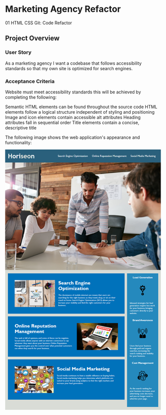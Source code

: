 # Marketing Agency Refactor
01 HTML CSS Git: Code Refactor
## Project Overview

### User Story
As a marketing agency I want a codebase that follows accessibility standards so that my own site is optimized for search engines.
### Acceptance Criteria
Website must meet accessibility standards this will be achieved by completing the following:

Semantic HTML elements can be found throughout the source code
HTML elements follow a logical structure independent of styling and positioning
Image and icon elements contain accessible alt attributes
Heading attributes fall in sequential order
Title elements contain a concise, descriptive title

The following image shows the web application's appearance and functionality:

![!\[Alt text\](image.png)](assets/images/image.png)